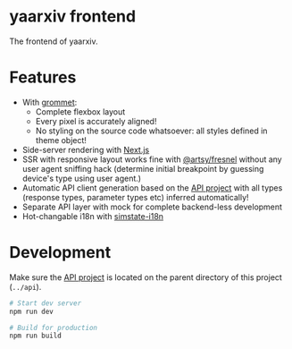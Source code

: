 # yaarxiv frontend

The frontend of yaarxiv.

# Features

- With [grommet](https://v2.grommet.io/):
    - Complete flexbox layout
    - Every pixel is accurately aligned!
    - No styling on the source code whatsoever: all styles defined in theme object!
- Side-server rendering with [Next.js](https://nextjs.org/)
- SSR with responsive layout works fine with [@artsy/fresnel](https://github.com/artsy/fresnel) without any user agent sniffing hack (determine initial breakpoint by guessing device's type using user agent.)
- Automatic API client generation based on the [API project](https://github.com/ddadaal/yaarxiv/tree/master/api) with all types (response types, parameter types etc) inferred automatically!
- Separate API layer with mock for complete backend-less development
- Hot-changable i18n with [simstate-i18n](https://github.com/ddadaal/simstate-i18n)

# Development

Make sure the [API project](https://github.com/ddadaal/yaarxiv/tree/master/api) is located on the parent directory of this project (`../api`).

```bash
# Start dev server
npm run dev

# Build for production
npm run build
```

